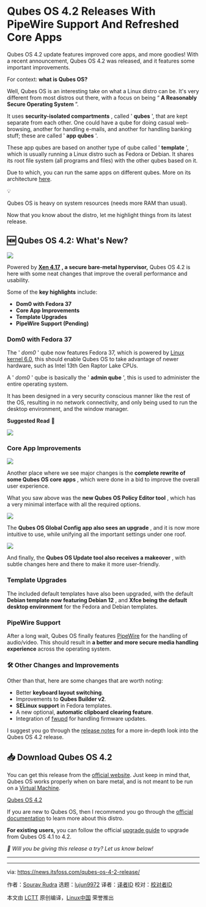[#]: subject: "Qubes OS 4.2 Releases With PipeWire Support And Refreshed Core Apps"
[#]: via: "https://news.itsfoss.com/qubes-os-4-2-release/"
[#]: author: "Sourav Rudra https://news.itsfoss.com/author/sourav/"
[#]: collector: "lujun9972/lctt-scripts-1700446145"
[#]: translator: "geekpi"
[#]: reviewer: " "
[#]: publisher: " "
[#]: url: " "

Qubes OS 4.2 Releases With PipeWire Support And Refreshed Core Apps
======
Qubes OS 4.2 update features improved core apps, and more goodies!
With a recent announcement, Qubes OS 4.2 was released, and it features some important improvements.

For context: **what is Qubes OS?**

Well, Qubes OS is an interesting take on what a Linux distro can be. It's very different from most distros out there, with a focus on being “ **A Reasonably Secure Operating System** ”.

It uses **security-isolated compartments** , called ' **qubes** ', that are kept separate from each other. One could have a qube for doing casual web-browsing, another for handling e-mails, and another for handling banking stuff; these are called ' **app qubes** '.

These app qubes are based on another type of qube called ' **template** ', which is usually running a Linux distro such as Fedora or Debian. It shares its root file system (all programs and files) with the other qubes based on it.

Due to which, you can run the same apps on different qubes. More on its architecture [here][1].

💡

Qubes OS is heavy on system resources (needs more RAM than usual).

Now that you know about the distro, let me highlight things from its latest release.

## 🆕 Qubes OS 4.2: What's New?

![][2]

Powered by [**Xen 4.17**][3] **, a secure bare-metal hypervisor,** Qubes OS 4.2 is here with some neat changes that improve the overall performance and usability.

Some of the **key highlights** include:

  * **Dom0 with Fedora 37**
  * **Core App Improvements**
  * **Template Upgrades**
  * **PipeWire Support (Pending)**



### Dom0 with Fedora 37

The ' _dom0_ ' qube now features Fedora 37, which is powered by [Linux kernel 6.0][4], this should enable Qubes OS to take advantage of newer hardware, such as Intel 13th Gen Raptor Lake CPUs.

A ' _dom0_ ' qube is basically the ' **admin qube** ', this is used to administer the entire operating system.

It has been designed in a very security conscious manner like the rest of the OS, resulting in no network connectivity, and only being used to run the desktop environment, and the window manager.

**Suggested Read** 📖

![][5]

### Core App Improvements

![][6]

Another place where we see major changes is the **complete rewrite of some Qubes OS core apps** , which were done in a bid to improve the overall user experience.

What you saw above was the **new Qubes OS Policy Editor tool** , which has a very minimal interface with all the required options.

![][7]

The **Qubes OS Global Config app also sees an upgrade** , and it is now more intuitive to use, while unifying all the important settings under one roof.

![][8]

And finally, the **Qubes OS Update tool also receives a makeover** , with subtle changes here and there to make it more user-friendly.

### Template Upgrades

The included default templates have also been upgraded, with the default **Debian template now featuring Debian 12** , and **Xfce being the default desktop environment** for the Fedora and Debian templates.

### PipeWire Support

After a long wait, Qubes OS finally features [PipeWire][9] for the handling of audio/video. This should result in **a better and more secure media handling experience** across the operating system.

### 🛠️ Other Changes and Improvements

Other than that, here are some changes that are worth noting:

  * Better **keyboard layout switching**.
  * Improvements to **Qubes Builder v2**.
  * **SELinux support** in Fedora templates.
  * A new optional, **automatic clipboard clearing feature**.
  * Integration of [fwupd][10] for handling firmware updates.



I suggest you go through the [release notes][11] for a more in-depth look into the Qubes OS 4.2 release.

## 📥 Download Qubes OS 4.2

You can get this release from the [official website][12]. Just keep in mind that, Qubes OS works properly when on bare metal, and is not meant to be run on a [Virtual Machine][13].

[Qubes OS 4.2][12]

If you are new to Qubes OS, then I recommend you go through the [official documentation][14] to learn more about this distro.

**For existing users,** you can follow the official [upgrade guide][15] to upgrade from Qubes OS 4.1 to 4.2.

_💬 Will you be giving this release a try? Let us know below!_

* * *

--------------------------------------------------------------------------------

via: https://news.itsfoss.com/qubes-os-4-2-release/

作者：[Sourav Rudra][a]
选题：[lujun9972][b]
译者：[译者ID](https://github.com/译者ID)
校对：[校对者ID](https://github.com/校对者ID)

本文由 [LCTT](https://github.com/LCTT/TranslateProject) 原创编译，[Linux中国](https://linux.cn/) 荣誉推出

[a]: https://news.itsfoss.com/author/sourav/
[b]: https://github.com/lujun9972
[1]: https://www.qubes-os.org/doc/architecture/
[2]: https://news.itsfoss.com/content/images/2023/09/Qubes_OS_4.2.png
[3]: https://xenproject.org/2022/12/14/xen-project-releases-version-4-17-with-enhanced-security-higher-performance-improved-embedded-static-configuration-and-speculative-mitigation-support/
[4]: https://news.itsfoss.com/linux-6-0-release/
[5]: https://news.itsfoss.com/content/images/size/w256h256/2022/08/android-chrome-192x192.png
[6]: https://news.itsfoss.com/content/images/2023/12/Qubes_OS_4.2_b.png
[7]: https://news.itsfoss.com/content/images/2023/12/Qubes_OS_4.2_c.png
[8]: https://news.itsfoss.com/content/images/2023/12/Qubes_OS_4.2_d.png
[9]: https://pipewire.org/
[10]: https://github.com/fwupd/fwupd
[11]: https://www.qubes-os.org/doc/releases/4.2/release-notes/
[12]: https://www.qubes-os.org/downloads/
[13]: https://itsfoss.com/virtual-machine/
[14]: https://www.qubes-os.org/doc/getting-started/
[15]: https://www.qubes-os.org/doc/upgrade/4.2/
